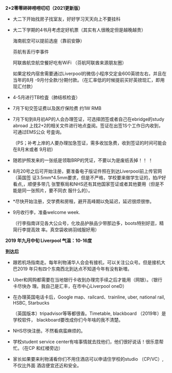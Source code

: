 **2+2零零碎碎唠唠叨叨（2021更新版）**

- 大二下开始找房子找室友，好好学习天天向上不要挂科

- 大二下学期的4书月考虑定好机票（其实有人很晚定但是越晚越贵）

  海南航空可以提前选座（靠前安静）
  
  芬航有丢行李事件
  
  阿联酋航空航空餐好吃有WiFi （芬航阿联酋来源朋友圈）
  
  如果定校内宿舍需要通过Liverpool的微信小程序交定金600英镑左右，并且在当年的8月 -9月付全款/分期付款。（在汇率低的时候提前买好英镑现汇，即用现汇付款）

- 4-5月进行TB检査（肺结核检査）

- 7月下旬交签证费以及医疗保险费	约1W RMB

- 7月下旬到8月初AP的人会办理签证，可选择团签或者自己在ebridge的study abroad 上找2+2的相关文件进行地点査阅。签证在出签1S个工作日内收到，可通过EMS公众 号査询。

  （PS；补考上岸的人要办理加急签证，需多收加急费，收到签证的时间可能会在8月末或者 9月初）

- 随若护照发来的一张纸是领取BRP的凭证，不要以为是废纸丢掉！！ ！

- 8月20号之后可开始注册，要准备电子版证件照在到达Liverpool前上传官网（英国签 证3.5mm*4.5mm要求，但是不严格，学校要来做学生证的，拍/P好看点,，顺便多带几 张警察局和NHS还有其他国家签证或者其他要用（但是不能是同一张照片，要不同衣 服什么的）。

- *尽快开始注册，交学费和房租，避开高峰期以免延迟，延迟很烦很惨。

- 9月收行李，准备welcome week.

  （行李指南详见各大公众号，化妆品护肤品少带那边多，boots特别好逛，精简行李提高效 率。真空袋收纳羽绒服好用）

**2019 年九月中旬 Liverpool 气温：10-16度**

**到达后**

- 跟若机场指南走。每年利物浦华人会会有接机，可以关注公众号。但是接机大巴2019 年只有四个东南西北到达点不知道今年有没有新増。

- Uber和网购都需要在当地银行卡收到办理完手续之后才能用（网银）。（银行卡尽快办 理。我自己是汇丰，在市中心Liverpool oneD）

- 在办理英国电话卡后，Google map、railcard、trainline, uber, national rail, HSBC, Starbucks

  （英国版本）tripadvisor等等都很香。Timetable, blackboard （2019年）是学校软件， blackboard要改成你们今年啥的我不清楚。

- NHS尽快注册。不然看病蛮麻烦的。

- 学校student service center有啥事情就去找他们，他们很好说话！很乐意帮忙。（在CP 和红楼旁边）

- 家长如果要来利物浦看你们不用住酒店可以申请住学校的studio （CP/VC）,不仅比外面 酒店便宜还近和安全。